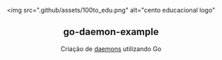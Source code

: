 <div align="center">

<img src=".github/assets/100to_edu.png" alt="cento educacional logo"

## go-daemon-example

Criação de [daemons](<https://en.wikipedia.org/wiki/Daemon_(computing)>) utilizando Go

</div>
